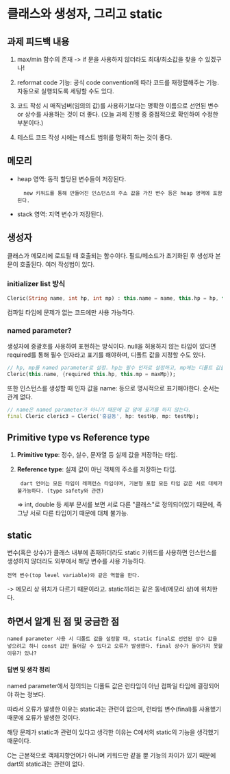 # 클래스와 생성자, 그리고 static

## 과제 피드백 내용

1. max/min 함수의 존재 -> if 문을 사용하지 않더라도 최대/최소값을 찾을 수 있겠구나!

2. reformat code 기능: 공식 code convention에 따라 코드를 재정렬해주는 기능. 자동으로 실행되도록 세팅할 수도 있다.

3. 코드 작성 시 매직넘버(임의의 값)를 사용하기보다는 명확한 이름으로 선언된 변수 or 상수를 사용하는 것이 더 좋다. (오늘 과제 진행 중 중점적으로 확인하여 수정한 부분이다.)

4. 테스트 코드 작성 시에는 테스트 범위를 명확히 하는 것이 좋다.

## 메모리
- heap 영역: 동적 할당된 변수들이 저장된다.<br>
    
        new 키워드를 통해 만들어진 인스턴스의 주소 값을 가진 변수 등은 heap 영역에 포함된다. 

- stack 영역: 지역 변수가 저장된다.

## 생성자
클래스가 메모리에 로드될 때 호출되는 함수이다. 필드/메소드가 초기화된 후 생성자 본문이 호출된다. 여러 작성법이 있다.

### initializer list 방식
```dart
Cleric(String name, int hp, int mp) : this.name = name, this.hp = hp, this.mp = mp;
```
컴파일 타임에 문제가 없는 코드에만 사용 가능하다.


### named parameter?
생성자에 중괄호를 사용하여 표현하는 방식이다. null을 허용하지 않는 타입이 있다면 required를 통해 필수 인자라고 표기를 해야하며, 디폴트 값을 지정할 수도 있다.

```dart
// hp, mp를 named parameter로 설정. hp는 필수 인자로 설정하고, mp에는 디폴트 값을 설정하였다.
Cleric(this.name, {required this.hp, this.mp = maxMp});
```

또한 인스턴스를 생성할 때 인자 값을 name: 등으로 명시적으로 표기해야한다. 순서는 관계 없다.

```dart
// name은 named parameter가 아니기 때문에 값 앞에 표기를 하지 않는다.
final Cleric cleric3 = Cleric('홍길동', hp: testHp, mp: testMp);
```

## Primitive type vs Reference type
1. <b>Primitive type</b>: 정수, 실수, 문자열 등 실제 값을 저장하는 타입.
2. <b>Reference type</b>: 실제 값이 아닌 객체의 주소를 저장하는 타입.

        dart 언어는 모든 타입이 레퍼런스 타입이며, 기본형 포함 모든 타입 값은 서로 대체가 불가능하다. (type safety와 관련)
    => int, double 등 세부 문서를 보면 서로 다른 "클래스"로 정의되어있기 때문에, 즉 그냥 서로 다른 타입이기 때문에 대체 불가능.

## static
변수(혹은 상수)가 클래스 내부에 존재하더라도 static 키워드를 사용하면 인스턴스를 생성하지 않더라도 외부에서 해당 변수를 사용 가능하다.

    전역 변수(top level variable)와 같은 역할을 한다. 

-> 메모리 상 위치가 다르기 때문이라고. static끼리는 같은 동네(메모리 상)에 위치한다.

## 하면서 알게 된 점 및 궁금한 점
    named parameter 사용 시 디폴트 값을 설정할 때, static final로 선언된 상수 값을 넣으려고 하니 const 값만 들어갈 수 있다고 오류가 발생했다. final 상수가 들어가지 못할 이유가 있나?
#### 답변 및 생각 정리
named parameter에서 정의되는 디폴트 값은 런타임이 아닌 컴파일 타임에 결정되어야 하는 정보다.

따라서 오류가 발생한 이유는 static과는 관련이 없으며, 런타임 변수(final)를 사용했기 때문에 오류가 발생한 것이다.

해당 문제가 static과 관련이 있다고 생각한 이유는 C에서의 static의 기능을 생각했기 때문이다.

C는 근본적으로 객체지향언어가 아니며 키워드만 같을 뿐 기능의 차이가 있기 때문에 dart의 static과는 관련이 없다.